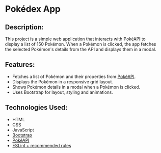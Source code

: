 # Pokédex App

## Description:

This project is a simple web application that interacts with [PokéAPI](https://pokeapi.co/) to display a list of 150 Pokémon. 
When a Pokémon is clicked, the app fetches the selected Pokémon's details from the API and displays them in a modal.

## Features:

- Fetches a list of Pokémon and their properties from [PokéAPI](https://pokeapi.co/).
- Displays the Pokémon in a responsive grid layout.
- Shows Pokémon details in a modal when a Pokémon is clicked.
- Uses Bootstrap for layout, styling and animations.

## Technologies Used:

- HTML
- CSS
- JavaScript
- [Bootstrap](https://getbootstrap.com/)
- [PokéAPI](https://pokeapi.co/)
- [ESLint + recommended rules](https://github.com/elodloic/simple-js-app/blob/main/.eslintrc)
